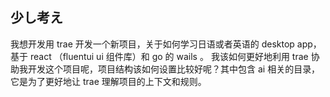## 少し考え

我想开发用 trae 开发一个新项目，关于如何学习日语或者英语的 desktop app，基于 react （fluentui ui 组件库）和 go 的 wails 。
我该如何更好地利用 trae 协助我开发这个项目呢，项目结构该如何设置比较好呢？其中包含 ai 相关的目录，它是为了更好地让 trae 理解项目的上下文和规则。

